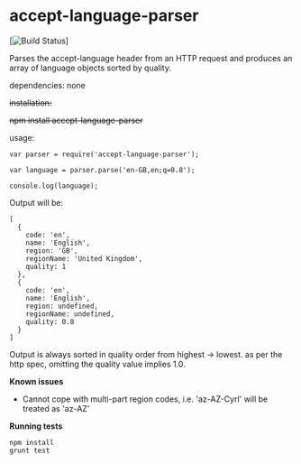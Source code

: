 accept-language-parser
======================

[![Build Status](https://travis-ci.org/texh/accept-language-parser.png?branch=master)]

Parses the accept-language header from an HTTP request and produces an array of language objects sorted by quality.

dependencies: none

~~installation:~~


~~npm install accept-language-parser~~


usage:

```
var parser = require('accept-language-parser');

var language = parser.parse('en-GB,en;q=0.8');

console.log(language);
```

Output will be:

```
[ 
  { 
    code: 'en',
    name: 'English',
    region: 'GB',
    regionName: 'United Kingdom',
    quality: 1
  },
  { 
    code: 'en',
    name: 'English',
    region: undefined,
    regionName: undefined,
    quality: 0.8
  }
]
```

Output is always sorted in quality order from highest -> lowest. as per the http spec, omitting the quality value implies 1.0.

__Known issues__
- Cannot cope with multi-part region codes, i.e. 'az-AZ-Cyrl' will be treated as 'az-AZ'

__Running tests__
```
npm install
grunt test
```
